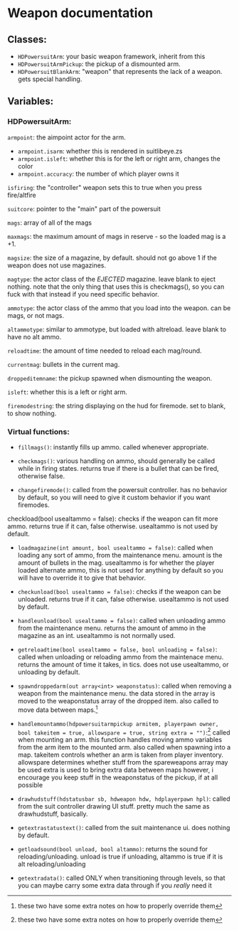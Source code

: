 # Weapon documentation

## Classes:

- `HDPowersuitArm`: your basic weapon framework, inherit from this
- `HDPowersuitArmPickup`: the pickup of a dismounted arm.
- `HDPowersuitBlankArm`: "weapon" that represents the lack of a weapon. gets special handling.

## Variables:

### HDPowersuitArm:

`armpoint`: the aimpoint actor for the arm.
- `armpoint.isarm`: whether this is rendered in suitlibeye.zs
- `armpoint.isleft`: whether this is for the left or right arm, changes the color
- `armpoint.accuracy`: the number of which player owns it

`isfiring`: the "controller" weapon sets this to true when you press fire/altfire

`suitcore`: pointer to the "main" part of the powersuit

`mags`: array of all of the mags

`maxmags`: the maximum amount of mags in reserve - so the loaded mag is a +1.

`magsize`: the size of a magazine, by default. should not go above 1 if the weapon does not
use magazines.

`magtype`: the actor class of the *EJECTED* magazine. leave blank to eject nothing.
note that the only thing that uses this is checkmags(), so you can fuck with that instead
if you need specific behavior.

`ammotype`: the actor class of the ammo that you load into the weapon. can be mags, or not mags.

`altammotype`: similar to ammotype, but loaded with altreload. leave blank to have no alt ammo.

`reloadtime`: the amount of time needed to reload each mag/round.

`currentmag`: bullets in the current mag.

`droppeditemname`: the pickup spawned when dismounting the weapon.

`isleft`: whether this is a left or right arm.

`firemodestring`: the string displaying on the hud for firemode. set to blank, to show nothing.

### Virtual functions:

- `fillmags()`: instantly fills up ammo. called whenever appropriate.

- `checkmags()`: various handling on ammo, should generally be called while in firing states.
returns true if there is a bullet that can be fired, otherwise false.

- `changefiremode()`: called from the powersuit controller. has no behavior by default, so
you will need to give it custom behavior if you want firemodes.

checkload(bool usealtammo = false): checks if the weapon can fit more ammo.
returns true if it can, false otherwise. usealtammo is not used by default.

- `loadmagazine(int amount, bool usealtammo = false)`: called when loading any sort of ammo, 
from the maintenance menu. amount is the amount of bullets in the mag.
usealtammo is for whether the player loaded alternate ammo, this is not used for
anything by default so you will have to override it to give that behavior.

- `checkunload(bool usealtammo = false)`: checks if the weapon can be unloaded.
returns true if it can, false otherwise. usealtammo is not used by default.

- `handleunload(bool usealtammo = false)`: called when unloading ammo from the maintenance menu.
returns the amount of ammo in the magazine as an int. usealtammo is not normally used.

- `getreloadtime(bool usealtammo = false, bool unloading = false)`: called when unloading or 
reloading ammo from the maintenace menu. returns the amount of time it takes, in tics. 
does not use usealtammo, or unloading by default.

- `spawndroppedarm(out array<int> weaponstatus)`: called when removing a weapon from the maintenance 
menu. the data stored in the array is moved to the weaponstatus array of the dropped item.
also called to move data between maps.[^1]

- `handlemountammo(hdpowersuitarmpickup armitem, playerpawn owner, bool takeitem = true,
	allowspare = true, string extra = "")`:[^1]
called when mounting an arm. this function handles moving ammo variables from the arm item 
to the mounted arm.
also called when spawning into a map.
takeitem controls whether an arm is taken from player inventory.
allowspare determines whether stuff from the spareweapons array may be used
extra is used to bring extra data between maps
however, i encourage you keep stuff in the weaponstatus of the pickup, if at all possible

[^1]:these two have some extra notes on how to properly override them

- `drawhudstuff(hdstatusbar sb, hdweapon hdw, hdplayerpawn hpl)`: 
called from the suit controller drawing UI stuff. pretty much the same as drawhudstuff, basically.

- `getextrastatustext()`:
called from the suit maintenance ui. does nothing by default.

- `getloadsound(bool unload, bool altammo)`:
returns the sound for reloading/unloading. unload is true if unloading, altammo is true if it is alt reloading/unloading

- `getextradata()`:
called ONLY when transitioning through levels, so that you can maybe carry
some extra data through if you *really* need it

